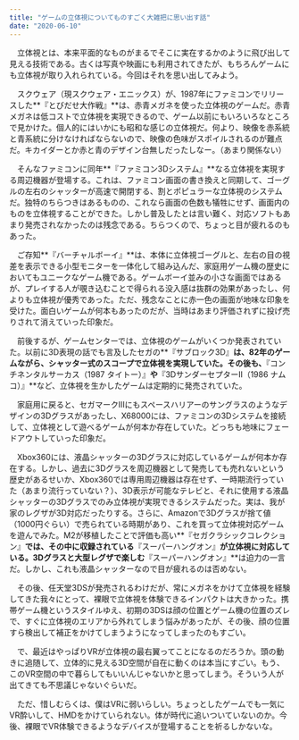 ```yaml
---
title: "ゲームの立体視についてものすごく大雑把に思い出す話"
date: "2020-06-10"
---
```


　立体視とは、本来平面的なものがまるでそこに実在するかのように飛び出して見える技術である。古くは写真や映画にも利用されてきたが、もちろんゲームにも立体視が取り入れられている。今回はそれを思い出してみよう。

　スクウェア（現スクウェア・エニックス）が、1987年にファミコンでリリースした**『とびだせ大作戦』**は、赤青メガネを使った立体視のゲームだ。赤青メガネは低コストで立体視を実現できるので、ゲーム以前にもいろいろなところで見かけた。個人的にはいかにも昭和な感じの立体視だ。何より、映像を赤系統と青系統に分けなければならないので、映像の色味がスポイルされるのが難点だ。キカイダーとか赤と青のデザイン台無しだったしなー。（あまり関係ない）

　そんなファミコンに同年**『ファミコン3Dシステム』**なる立体視を実現する周辺機器が登場する。これは、ファミコン画面の書き換えと同期して、ゴーグルの左右のシャッターが高速で開閉する、割とポピュラーな立体視のシステムだ。独特のちらつきはあるものの、これなら画面の色数も犠牲にせず、画面内のものを立体視することができた。しかし普及したとは言い難く、対応ソフトもあまり発売されなかったのは残念である。ちらつくので、ちょっと目が疲れるのもあった。

　ご存知**『バーチャルボーイ』**は、本体に立体視ゴーグルと、左右の目の視差を表示できる小型モニターを一体化して組み込んだ、家庭用ゲーム機の歴史においてもユニークなゲーム機である。ゲームボーイ並みの小さな画面ではあるが、プレイする人が覗き込むことで得られる没入感は抜群の効果があったし、何よりも立体視が優秀であった。ただ、残念なことに赤一色の画面が地味な印象を受けた。面白いゲームが何本もあったのだが、当時はあまり評価されずに投げ売りされて消えていった印象だ。

　前後するが、ゲームセンターでは、立体視のゲームがいくつか発表されていた。以前に3D表現の話でも言及したセガの**『サブロック3D』**は、82年のゲームながら、シャッター式のスコープで立体視を実現していた。その後も、**『コンチネンタルサーカス（1987 タイトー）』**や**『3DサンダーセプターII（1986 ナムコ）』**など、立体視を生かしたゲームは定期的に発売されていた。

　家庭用に戻ると、セガマークIIIにもスペースハリアーのサングラスのようなデザインの3Dグラスがあったし、X68000には、ファミコンの3Dシステムを接続して、立体視として遊べるゲームが何本か存在していた。どっちも地味にフェードアウトしていった印象だ。

　Xbox360には、液晶シャッターの3Dグラスに対応しているゲームが何本か存在する。しかし、過去に3Dグラスを周辺機器として発売しても売れないという歴史があるせいか、Xbox360では専用周辺機器は存在せず、一時期流行っていた（あまり流行っていない？）、3D表示が可能なテレビと、それに使用する液晶シャッターの3Dグラスでのみ立体視が実現できるシステムだった。実は、我が家のレグザが3D対応だったりする。さらに、Amazonで3Dグラスが捨て値（1000円ぐらい）で売られている時期があり、これを買って立体視対応ゲームを遊んでみた。M2が移植したことで評価も高い**『セガクラシックコレクション』**では、その中に収録されている**『スーパーハングオン』**が立体視に対応している。3Dグラスと大型レグザで楽しむ**『スーパーハングオン』**は迫力の一言だ。しかし、これも液晶シャッターなので目が疲れるのは否めない。

　その後、任天堂3DSが発売されるわけだが、常にメガネをかけて立体視を経験してきた我々にとって、裸眼で立体視を体験できるインパクトは大きかった。携帯ゲーム機というスタイルゆえ、初期の3DSは顔の位置とゲーム機の位置のズレで、すぐに立体視のエリアから外れてしまう悩みがあったが、その後、顔の位置すら検出して補正をかけてしまうようになってしまったのもすごい。  

　で、最近はやっぱりVRが立体視の最右翼ってことになるのだろうか。頭の動きに追随して、立体的に見える3D空間が自在に動くのは本当にすごい。もう、このVR空間の中で暮らしてもいいんじゃないかと思ってしまう。そういう人が出てきても不思議じゃないぐらいだ。

　ただ、惜しむらくは、僕はVRに弱いらしい。ちょっとしたゲームでも一気にVR酔いして、HMDをかけていられない。体が時代に追いついていないのか。今後、裸眼でVR体験できるようなデバイスが登場することを祈るしかないな。
